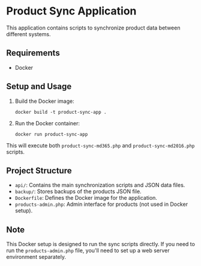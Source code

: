 # Product Sync Application

This application contains scripts to synchronize product data between different systems.

## Requirements

- Docker

## Setup and Usage

1. Build the Docker image:
   ```
   docker build -t product-sync-app .
   ```

2. Run the Docker container:
   ```
   docker run product-sync-app
   ```

This will execute both `product-sync-md365.php` and `product-sync-md2016.php` scripts.

## Project Structure

- `api/`: Contains the main synchronization scripts and JSON data files.
- `backup/`: Stores backups of the products JSON file.
- `Dockerfile`: Defines the Docker image for the application.
- `products-admin.php`: Admin interface for products (not used in Docker setup).

## Note

This Docker setup is designed to run the sync scripts directly. If you need to run the `products-admin.php` file, you'll need to set up a web server environment separately.